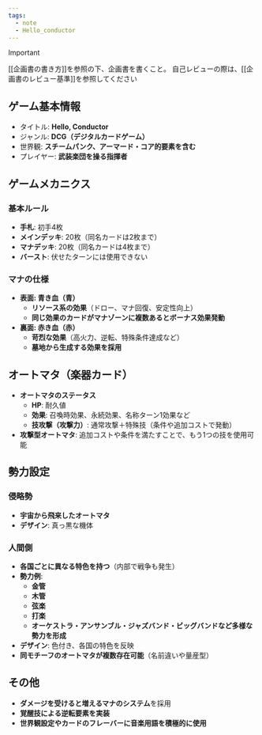 ```yaml
---
tags:
  - note
  - Hello_conductor
---
```

> [!IMPORTANT]
> [[企画書の書き方]]を参照の下、企画書を書くこと。
> 自己レビューの際は、[[企画書のレビュー基準]]を参照してください


## ゲーム基本情報
- タイトル: **Hello, Conductor**
- ジャンル: **DCG（デジタルカードゲーム）**
- 世界観: **スチームパンク、アーマード・コア的要素を含む**
- プレイヤー: **武装楽団を操る指揮者**

## ゲームメカニクス
### 基本ルール
- **手札**: 初手4枚
- **メインデッキ**: 20枚（同名カードは2枚まで）
- **マナデッキ**: 20枚（同名カードは4枚まで）
- **バースト**: 伏せたターンには使用できない

### マナの仕様
- **表面: 青き血（青）**
  - **リソース系の効果**（ドロー、マナ回復、安定性向上）
  - **同じ効果のカードがマナゾーンに複数あるとボーナス効果発動**
- **裏面: 赤き血（赤）**
  - **苛烈な効果**（高火力、逆転、特殊条件達成など）
  - **墓地から生成する効果を採用**

## オートマタ（楽器カード）
- **オートマタのステータス**
  - **HP**: 耐久値
  - **効果**: 召喚時効果、永続効果、名称ターン1効果など
  - **技攻撃（攻撃力）**: 通常攻撃＋特殊技（条件や追加コストで発動）
- **攻撃型オートマタ**: 追加コストや条件を満たすことで、もう1つの技を使用可能

## 勢力設定
### 侵略勢
- **宇宙から飛来したオートマタ**
- **デザイン**: 真っ黒な機体

### 人間側
- **各国ごとに異なる特色を持つ**（内部で戦争も発生）
- **勢力例**:
  - **金管**
  - **木管**
  - **弦楽**
  - **打楽**
  - **オーケストラ・アンサンブル・ジャズバンド・ビッグバンドなど多様な勢力を形成**
- **デザイン**: 色付き、各国の特色を反映
- **同モチーフのオートマタが複数存在可能**（名前違いや量産型）

## その他
- **ダメージを受けると増えるマナのシステム**を採用
- **覚醒技による逆転要素を実装**
- **世界観設定やカードのフレーバーに音楽用語を積極的に使用**
